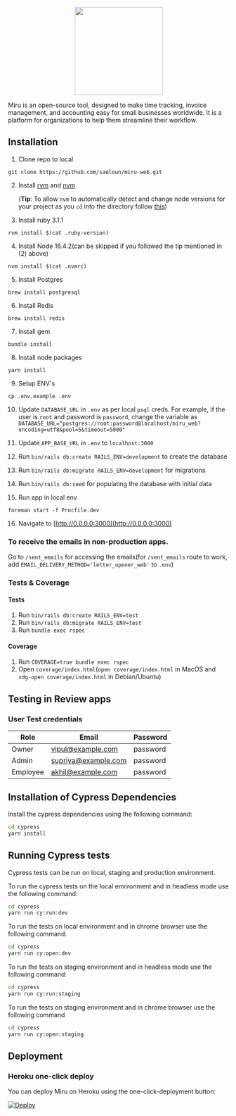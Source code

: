 <p align="center">
  <img src="https://getmiru.com/assets/images/image01.svg?v=097ef681" width="200" />
  <br/>
</p>

Miru is an open-source tool, designed to make time tracking, invoice management, and accounting easy for small businesses worldwide. It is a platform for organizations to help them streamline their workflow.

## Installation

1. Clone repo to local

```
git clone https://github.com/saeloun/miru-web.git
```

2. Install [rvm](https://rvm.io/) and
   [nvm](https://github.com/nvm-sh/nvm#installing-and-updating)

   (**Tip**: To allow `nvm` to automatically detect and change node versions for
   your project as you `cd` into the directory follow
   [this](https://github.com/nvm-sh/nvm#deeper-shell-integration))

3. Install ruby 3.1.1

```
rvm install $(cat .ruby-version)
```

4. Install Node 16.4.2(can be skipped if you followed the tip mentioned in (2)
   above)

```
nvm install $(cat .nvmrc)
```

5. Install Postgres

```
brew install postgresql
```

6. Install Redis

```
brew install redis
```

7. Install gem

```
bundle install
```

8. Install node packages

```
yarn install
```

9. Setup ENV's

```
cp .env.example .env
```

10. Update `DATABASE_URL` in `.env` as per local `psql` creds. For example, if
    the user is `root` and password is `password`, change the variable as
    `DATABASE_URL="postgres://root:password@localhost/miru_web?encoding=utf8&pool=5&timeout=5000"`

11. Update `APP_BASE_URL` in `.env` to `localhost:3000`
12. Run `bin/rails db:create RAILS_ENV=development` to create the database
13. Run `bin/rails db:migrate RAILS_ENV=development` for migrations
14. Run `bin/rails db:seed` for populating the database with initial data

15. Run app in local env

```
foreman start -f Procfile.dev
```

16. Navigate to [http://0.0.0.0:3000](http://0.0.0.0:3000)

### To receive the emails in non-production apps.

Go to `/sent_emails` for accessing the emails(for `/sent_emails` route to work,
add `EMAIL_DELIVERY_METHOD='letter_opener_web'` to `.env`)

### Tests & Coverage

#### Tests

1. Run `bin/rails db:create RAILS_ENV=test`
2. Run `bin/rails db:migrate RAILS_ENV=test`
3. Run `bundle exec rspec`

#### Coverage

1. Run `COVERAGE=true bundle exec rspec`
2. Open `coverage/index.html`(`open coverage/index.html` in MacOS and
   `xdg-open coverage/index.html` in Debian/Ubuntu)

## Testing in Review apps

### User Test credentials

| Role     | Email               | Password |
| -------- | ------------------- | -------- |
| Owner    | vipul@example.com   | password |
| Admin    | supriya@example.com | password |
| Employee | akhil@example.com   | password |

## Installation of Cypress Dependencies

Install the cypress dependencies using the following command:

```sh
cd cypress
yarn install
```

## Running Cypress tests

Cypress tests can be run on local, staging and production environment.

To run the cypress tests on the local environment and in headless mode use the
following command:

```sh
cd cypress
yarn run cy:run:dev
```

To run the tests on local environment and in chrome browser use the following
command:

```sh
cd cypress
yarn run cy:open:dev
```

To run the tests on staging environment and in headless mode use the following
command:

```sh
cd cypress
yarn run cy:run:staging
```

To run the tests on staging environment and in chrome browser use the following
command

```sh
cd cypress
yarn run cy:open:staging
```

## Deployment

### Heroku one-click deploy

You can deploy Miru on Heroku using the one-click-deployment button:

[![Deploy](https://www.herokucdn.com/deploy/button.svg)](https://heroku.com/deploy?template=https://github.com/saeloun/miru-web/tree/main)
